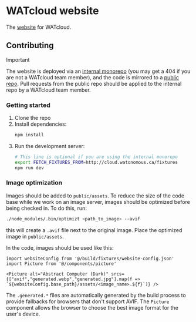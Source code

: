 # WATcloud website

The [website](https://cloud.watonomous.ca) for WATcloud.

## Contributing

> [!IMPORTANT]  
> The website is deployed via an [internal monorepo](https://github.com/WATonomous/infra-config)
> (you may get a 404 if you are not a WATcloud team member), and the code is mirrored to a
> [public repo](https://github.com/WATonomous/watcloud-website). Pull requests from the public
> repo should be applied to the internal repo by a WATcloud team member.

### Getting started

1. Clone the repo
2. Install dependencies:
    ```bash
    npm install
    ```
3. Run the development server:
    ```bash
    # This line is optional if you are using the internal monorepo
    export FETCH_FIXTURES_FROM=http://cloud.watonomous.ca/fixtures
    npm run dev
    ```

### Image optimization

Images should be added to `public/assets`. To reduce the size of the code base while we work on an image server, images should be optimized before being checked in. To do this, run:

```bash
./node_modules/.bin/optimizt <path_to_image> --avif
```

this will create a `.avif` file next to the original image. Place the optimized image in `public/assets`.

In the code, images should be used like this:

```tsx
import websiteConfig from '@/build/fixtures/website-config.json'
import Picture from '@/components/picture'

<Picture alt="Abstract Computer (Dark)" srcs={["avif","generated.webp","generated.jpg"].map(f => `${websiteConfig.base_path}/assets/<image_name>.${f}`)} />
```

The `.generated.*` files are automatically generated by the build process to provide fallbacks for browsers that don't support AVIF. The `Picture` component allows the browser to choose the best image format for the user's device.
